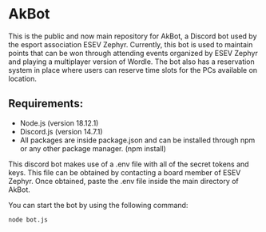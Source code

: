 # AkBot

This is the public and now main repository for AkBot, a Discord bot used by the esport association ESEV Zephyr. Currently, this bot is used to maintain points that can be won through attending events organized by ESEV Zephyr and playing a multiplayer version of Wordle. The bot also has a reservation system in place where users can reserve time slots for the PCs available on location.

## Requirements:
+ Node.js (version 18.12.1)
+ Discord.js (version 14.7.1)
+ All packages are inside package.json and can be installed through npm or any other package manager. (npm install)

This discord bot makes use of a .env file with all of the secret tokens and keys. This file can be obtained by contacting a board member of ESEV Zephyr. 
Once obtained, paste the .env file inside the main directory of AkBot.

You can start the bot by using the following command:

```node bot.js```
